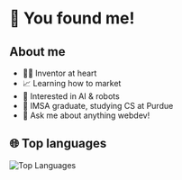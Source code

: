 # 🥳 You found me!

## About me
- 🧑‍💻 Inventor at heart
- 📈 Learning how to market
- 🤖 Interested in AI & robots
- 🏫 IMSA graduate, studying CS at Purdue
- 💬 Ask me about anything webdev!

## 🌐 Top languages

<picture>
  <source media="(prefers-color-scheme: dark)" srcset="https://github-readme-stats.vercel.app/api/top-langs/?username=funblaster22&layout=compact&theme=radical">
  <img alt="Top Languages" src="https://github-readme-stats.vercel.app/api/top-langs/?username=funblaster22&layout=compact">
</picture>

<!--
**funblaster22/funblaster22** is a ✨ _special_ ✨ repository because its `README.md` (this file) appears on your GitHub profile.

Here are some ideas to get you started:

- 🔭 I’m currently working on ...
- 🌱 I’m currently learning ...
- 👯 I’m looking to collaborate on ...
- 🤔 I’m looking for help with ...
- 💬 Ask me about ...
- 📫 How to reach me: ...
- 😄 Pronouns: ...
- ⚡ Fun fact: ...
-->

